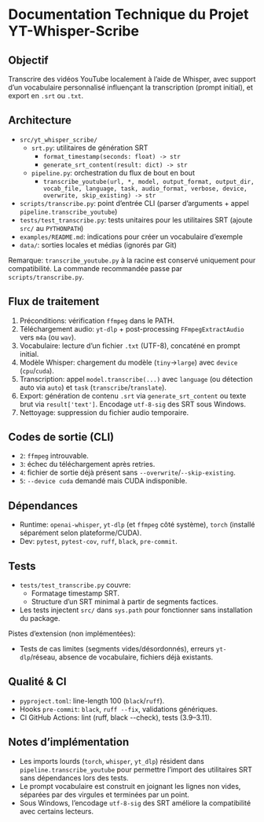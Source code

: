 # Documentation Technique du Projet YT-Whisper-Scribe

## Objectif
Transcrire des vidéos YouTube localement à l’aide de Whisper, avec support d’un vocabulaire personnalisé influençant la transcription (prompt initial), et export en `.srt` ou `.txt`.

## Architecture
- `src/yt_whisper_scribe/`
  - `srt.py`: utilitaires de génération SRT
    - `format_timestamp(seconds: float) -> str`
    - `generate_srt_content(result: dict) -> str`
  - `pipeline.py`: orchestration du flux de bout en bout
    - `transcribe_youtube(url, *, model, output_format, output_dir, vocab_file, language, task, audio_format, verbose, device, overwrite, skip_existing) -> str`
- `scripts/transcribe.py`: point d’entrée CLI (parser d’arguments + appel `pipeline.transcribe_youtube`)
- `tests/test_transcribe.py`: tests unitaires pour les utilitaires SRT (ajoute `src/` au `PYTHONPATH`)
- `examples/README.md`: indications pour créer un vocabulaire d’exemple
- `data/`: sorties locales et médias (ignorés par Git)

Remarque: `transcribe_youtube.py` à la racine est conservé uniquement pour compatibilité. La commande recommandée passe par `scripts/transcribe.py`.

## Flux de traitement
1. Préconditions: vérification `ffmpeg` dans le PATH.
2. Téléchargement audio: `yt-dlp` + post-processing `FFmpegExtractAudio` vers `m4a` (ou `wav`).
3. Vocabulaire: lecture d’un fichier `.txt` (UTF-8), concaténé en prompt initial.
4. Modèle Whisper: chargement du modèle (`tiny`→`large`) avec `device` (`cpu`/`cuda`).
5. Transcription: appel `model.transcribe(...)` avec `language` (ou détection auto via `auto`) et `task` (`transcribe`/`translate`).
6. Export: génération de contenu `.srt` via `generate_srt_content` ou texte brut via `result['text']`. Encodage `utf-8-sig` des SRT sous Windows.
7. Nettoyage: suppression du fichier audio temporaire.

## Codes de sortie (CLI)
- `2`: `ffmpeg` introuvable.
- `3`: échec du téléchargement après retries.
- `4`: fichier de sortie déjà présent sans `--overwrite`/`--skip-existing`.
- `5`: `--device cuda` demandé mais CUDA indisponible.

## Dépendances
- Runtime: `openai-whisper`, `yt-dlp` (et `ffmpeg` côté système), `torch` (installé séparément selon plateforme/CUDA).
- Dev: `pytest`, `pytest-cov`, `ruff`, `black`, `pre-commit`.

## Tests
- `tests/test_transcribe.py` couvre:
  - Formatage timestamp SRT.
  - Structure d’un SRT minimal à partir de segments factices.
- Les tests injectent `src/` dans `sys.path` pour fonctionner sans installation du package.

Pistes d’extension (non implémentées):
- Tests de cas limites (segments vides/désordonnés), erreurs `yt-dlp`/réseau, absence de vocabulaire, fichiers déjà existants.

## Qualité & CI
- `pyproject.toml`: line-length 100 (`black`/`ruff`).
- Hooks `pre-commit`: `black`, `ruff --fix`, validations génériques.
- CI GitHub Actions: lint (ruff, black --check), tests (3.9–3.11).

## Notes d’implémentation
- Les imports lourds (`torch`, `whisper`, `yt_dlp`) résident dans `pipeline.transcribe_youtube` pour permettre l’import des utilitaires SRT sans dépendances lors des tests.
- Le prompt vocabulaire est construit en joignant les lignes non vides, séparées par des virgules et terminées par un point.
- Sous Windows, l’encodage `utf-8-sig` des SRT améliore la compatibilité avec certains lecteurs.

